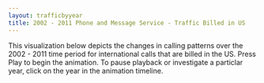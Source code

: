 ```yaml
---
layout: trafficbyyear
title: 2002 - 2011 Phone and Message Service - Traffic Billed in US
---
```

This visualization below depicts the changes in calling patterns over the 2002 - 2011 time period for international calls that are billed in the US. Press Play to begin the animation. To pause playback or investigate a particlar year, click on the year in the animation timeline.